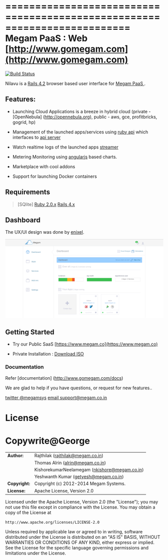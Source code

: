 =========================================================================
Megam PaaS : Web [http://www.gomegam.com](http://www.gomegam.com)
=========================================================================

[![Build Status](https://travis-ci.org/indykish/nilavu.png?branch=0.5)](https://travis-ci.org/megamsys/nilavu)

Nilavu is a [Rails 4.2](http://guides.rubyonrails.org/) browser based user interface for [Megam PaaS ](http://www.gomegam.com/docs).

## Features:

* Launching Cloud Applications is a breeze in hybrid cloud (private - [OpenNebula] (http://opennebula.org), public - aws, gce, profitbricks, gogrid, hp) 

* Management of the launched apps/services  using [ruby api](https://github.com/megamsys/megam_api.git) which interfaces to
  [api server](https://github.com/megamsys/megam_gateway.git)

* Watch realtime logs of the launched apps [streamer](https://github.com/megamsys/tap.git)

* Metering Monitoring using [angularjs](http://angularjs.org) based charts.

* Marketplace with cool addons

* Support for launching Docker containers


## Requirements

> [SQlite]
> [Ruby 2.0.x](http://ruby-lang.org)
> [Rails 4.x](http://guides.rubyonrails.org/4_1_release_notes.html)


## Dashboard

The UX/UI design was done by [enixel](http://enixel.com).

![Our Awesome Dashboard](https://github.com/megamsys/nilavu/blob/0.5/public/nilavu_dash.png)



## Getting Started

* Try our Public SaaS  [https://www.megam.co](https://www.megam.co)

* Private Installation : [Download ISO](http://www.gomegam.com/cloudinabox)



### Documentation

Refer [documentation] (http://www.gomegam.com/docs)



We are glad to help if you have questions, or request for new features..

[twitter @megamsys](http://twitter.com/megamsys) [email support@megam.co.in](<support@megam.co.in>)



	
# License
# Copywrite@George
|                      |                                          |
|:---------------------|:-----------------------------------------|
| **Author:**          | Rajthilak (<rajthilak@megam.co.in>)
|                      | Thomas Alrin (<alrin@megam.co.in>)
|		       	       | KishorekumarNeelamegam (<nkishore@megam.co.in>)
|		       	       | Yeshwanth Kumar (<getyesh@megam.co.in>)
| **Copyright:**       | Copyright (c) 2012-2014 Megam Systems.
| **License:**         | Apache License, Version 2.0

Licensed under the Apache License, Version 2.0 (the "License");
you may not use this file except in compliance with the License.
You may obtain a copy of the License at

    http://www.apache.org/licenses/LICENSE-2.0

Unless required by applicable law or agreed to in writing, software
distributed under the License is distributed on an "AS IS" BASIS,
WITHOUT WARRANTIES OR CONDITIONS OF ANY KIND, either express or implied.
See the License for the specific language governing permissions and
limitations under the License.
 

